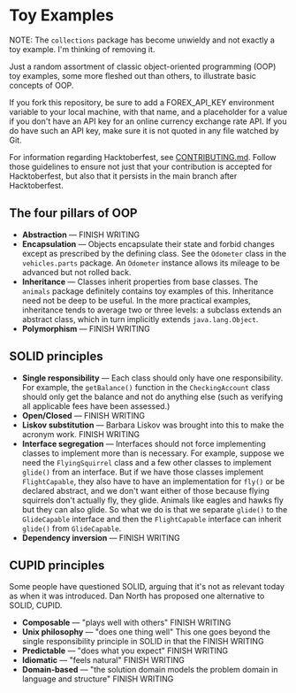 # Toy Examples

NOTE: The `collections` package has become unwieldy and not exactly a toy 
example. I'm thinking of removing it.

Just a random assortment of classic object-oriented programming (OOP) toy 
examples, some more fleshed out than others, to illustrate basic concepts of 
OOP.

If you fork this repository, be sure to add a FOREX_API_KEY environment variable 
to your local machine, with that name, and a placeholder for a value if you 
don't have an API key for an online currency exchange rate API. If you do have 
such an API key, make sure it is not quoted in any file watched by Git.

For information regarding Hacktoberfest, see [CONTRIBUTING.md](CONTRIBUTING.md). 
Follow those guidelines to ensure not just that your contribution is accepted 
for Hacktoberfest, but also that it persists in the main branch after 
Hacktoberfest.

## The four pillars of OOP

* **Abstraction** &mdash; FINISH WRITING
* **Encapsulation** &mdash; Objects encapsulate their state and forbid changes 
except as prescribed by the defining class. See the `Odometer` class in the 
`vehicles.parts` package. An `Odometer` instance allows its mileage to be 
advanced but not rolled back.
* **Inheritance** &mdash; Classes inherit properties from base classes. The 
`animals` package definitely contains toy examples of this. Inheritance need not 
be deep to be useful. In the more practical examples, inheritance tends to 
average two or three levels: a subclass extends an abstract class, which in turn 
implicitly extends `java.lang.Object`.
* **Polymorphism** &mdash; FINISH WRITING

## SOLID principles

* **Single responsibility** &mdash; Each class should only have one 
responsibility. For example, the `getBalance()` function in the 
`CheckingAccount` class should only get the balance and not do anything else 
(such as verifying all applicable fees have been assessed.)
* **Open/Closed** &mdash; FINISH WRITING
* **Liskov substitution** &mdash; Barbara Liskov was brought into this to make 
the acronym work. FINISH WRITING
* **Interface segregation** &mdash; Interfaces should not force implementing 
classes to implement more than is necessary. For example, suppose we need the 
`FlyingSquirrel` class and a few other classes to implement `glide()` from an 
interface. But if we have those classes implement `FlightCapable`, they also 
have to have an implementation for `fly()` or be declared abstract, and we don't 
want either of those because flying squirrels don't actually fly, they glide. 
Animals like eagles and hawks fly but they can also glide. So what we do is that 
we separate `glide()` to the `GlideCapable` interface and then the 
`FlightCapable` interface can inherit `glide()` from `GlideCapable`.
* **Dependency inversion** &mdash; FINISH WRITING

## CUPID principles

Some people have questioned SOLID, arguing that it's not as relevant today as 
when it was introduced. Dan North has proposed one alternative to SOLID, CUPID.

* **Composable** &mdash; "plays well with others" FINISH WRITING
* **Unix philosophy** &mdash; "does one thing well" This one goes beyond the 
single responsibility principle in SOLID in that the FINISH WRITING
* **Predictable** &mdash; "does what you expect" FINISH WRITING
* **Idiomatic** &mdash; "feels natural"  FINISH WRITING
* **Domain-based** &mdash; "the solution domain models the problem domain in 
language and structure"  FINISH WRITING

